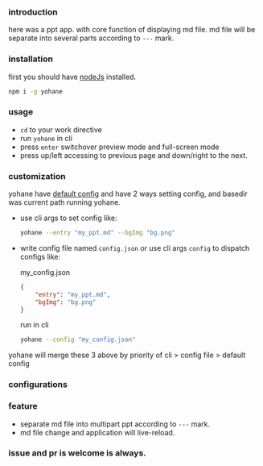 ### introduction
here was a ppt app. with core function of displaying md file.
md file will be separate into several parts according to `---` mark.

### installation
first you should have [nodeJs](https://nodejs.org) installed.
```bash
npm i -g yohane
```

### usage
+   `cd` to your work directive
+   run `yohane` in cli
+   press `enter` switchover preview mode and full-screen mode
+   press up/left accessing to previous page and down/right to the next.

### customization
yohane have [default config](defaultConfig.json) and have 2 ways setting config, and basedir was current path running yohane.
+   use cli args to set config like:
    ```bash
    yohane --entry "my_ppt.md" --bgImg "bg.png"
    ```
+   write config file named `config.json` or use cli args `config` to dispatch configs like:

    my_config.json
    ```json
    {
        "entry": "my_ppt.md",
        "bgImg": "bg.png"
    }
    ```
    run in cli
    ```bash
    yohane --config "my_config.json"
    ```
yohane will merge these 3 above by priority of cli > config file > default config

### configurations



### feature
+   separate md file into multipart ppt according to `---` mark.
+   md file change and application will live-reload.

### issue and pr is welcome is always.